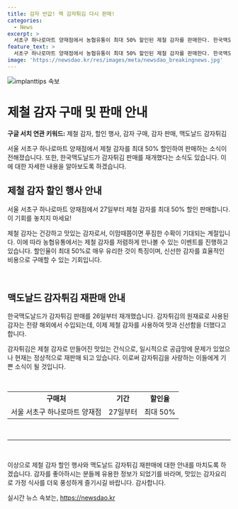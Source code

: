 ```yaml
---
title: 감자 반값! 맥 감자튀김 다시 판매!
categories:
  - News
excerpt: >
  서초구 하나로마트 양재점에서 농협유통이 최대 50% 할인된 제철 감자를 판매한다. 한국맥도날드는 감자 공급망 문제로 판매를 일시 중단했으나, 26일부터 다시 판매를 시작했다. 감자는 전량 해외에서 수입된다고 한다. (출처: 뉴스1)
feature_text: >
  서초구 하나로마트 양재점에서 농협유통이 최대 50% 할인된 제철 감자를 판매한다. 한국맥도날드는 감자 공급망 문제로 판매를 일시 중단했으나, 26일부터 다시 판매를 시작했다. 감자는 전량 해외에서 수입된다고 한다. (출처: 뉴스1)
image: 'https://newsdao.kr/res/images/meta/newsdao_breakingnews.jpg'
---
```


<p><img src="https://newsdao.kr/res/images/meta/newsdao_breakingnews.jpg" alt="implanttips 속보" /></p>

<h1>제철 감자 구매 및 판매 안내</h1>

<p data-ke-size="size16"><b>구글 서치 연관 키워드:</b> 제철 감자, 할인 행사, 감자 구매, 감자 판매, 맥도날드 감자튀김</p>

<p>서울 서초구 하나로마트 양재점에서 제철 감자를 최대 50% 할인하여 판매하는 소식이 전해졌습니다. 또한, 한국맥도날드가 감자튀김 판매를 재개했다는 소식도 있습니다. 이에 대한 자세한 내용을 알아보도록 하겠습니다.</p>

<h2 data-ke-size="size26">제철 감자 할인 행사 안내</h2>

<p data-ke-size="size16">서울 서초구 하나로마트 양재점에서 27일부터 제철 감자를 최대 50% 할인 판매합니다. 이 기회를 놓치지 마세요!</p>

<p>제철 감자는 건강하고 맛있는 감자로서, 이맘때쯤이면 푸짐한 수확이 기대되는 계절입니다. 이에 따라 농협유통에서는 제철 감자를 저렴하게 만나볼 수 있는 이벤트를 진행하고 있습니다. 할인율이 최대 50%로 매우 유리한 것이 특징이며, 신선한 감자를 효율적인 비용으로 구매할 수 있는 기회입니다.</p>

<p data-ke-size="size16">&nbsp;</p>

<h2 data-ke-size="size26">맥도날드 감자튀김 재판매 안내</h2>

<p data-ke-size="size16">한국맥도날드가 감자튀김 판매를 26일부터 재개했습니다. 감자튀김의 원재료로 사용된 감자는 전량 해외에서 수입되는데, 이제 제철 감자를 사용하여 맛과 신선함을 더했다고 합니다.</p>

<p>감자튀김은 제철 감자로 만들어진 맛있는 간식으로, 일시적으로 공급망에 문제가 있었으나 현재는 정상적으로 재판매 되고 있습니다. 이로써 감자튀김을 사랑하는 이들에게 기쁜 소식이 될 것입니다.</p>

<p data-ke-size="size16">&nbsp;</p>

<table>
  <tr>
    <td style="text-align: center; height: 17px;"><b>구매처</b></td>
    <td style="text-align: center; height: 17px;"><b>기간</b></td>
    <td style="text-align: center; height: 17px;"><b>할인율</b></td>
  </tr>
  <tr>
    <td style="text-align: center; height: 17px;">서울 서초구 하나로마트 양재점</td>
    <td style="text-align: center; height: 17px;">27일부터</td>
    <td style="text-align: center; height: 17px;">최대 50%</td>
  </tr>
</table>

<p data-ke-size="size16">&nbsp;</p>

<hr>

<p data-ke-size="size16">&nbsp;</p>

<p>이상으로 제철 감자 할인 행사와 맥도날드 감자튀김 재판매에 대한 안내를 마치도록 하겠습니다. 감자를 좋아하시는 분들께 유용한 정보가 되었기를 바라며, 맛있는 감자요리로 가정 식사를 더욱 풍성하게 즐기시길 바랍니다. 감사합니다.</p>
실시간 뉴스 속보는, <a href="https://newsdao.kr" rel="dofollow">https://newsdao.kr</a>


